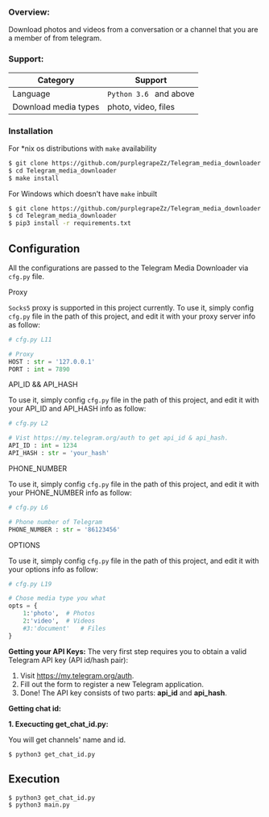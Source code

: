 ### Overview:
Download photos and videos from a conversation or a channel that you are a member of from telegram.

### Support:
| Category             | Support                 |
| -------------------- | ----------------------- |
| Language             | `Python 3.6 ` and above |
| Download media types | photo, video, files     |

### Installation

For *nix os distributions with `make` availability
```sh
$ git clone https://github.com/purplegrapeZz/Telegram_media_downloader.git
$ cd Telegram_media_downloader
$ make install
```
For Windows which doesn't have `make` inbuilt 
```sh
$ git clone https://github.com/purplegrapeZz/Telegram_media_downloader.git
$ cd Telegram_media_downloader
$ pip3 install -r requirements.txt
```

## Configuration 

All the configurations are  passed to the Telegram Media Downloader via `cfg.py` file.

Proxy

`Socks5` proxy is supported in this project currently. To use it, simply config `cfg.py` file in the path of this project, and edit it with your proxy server info as follow:

```cfg.py
# cfg.py L11

# Proxy
HOST : str = '127.0.0.1'
PORT : int = 7890
```

API_ID && API_HASH

To use it, simply config `cfg.py` file in the path of this project, and edit it with your API_ID and API_HASH info as follow:

```cfg.py
# cfg.py L2

# Vist https://my.telegram.org/auth to get api_id & api_hash.
API_ID : int = 1234
API_HASH : str = 'your_hash'
```

PHONE_NUMBER

To use it, simply config `cfg.py` file in the path of this project, and edit it with your PHONE_NUMBER info as follow:

```cfg.py
# cfg.py L6

# Phone number of Telegram
PHONE_NUMBER : str = '86123456'
```

OPTIONS

To use it, simply config `cfg.py` file in the path of this project, and edit it with your options info as follow:

```cfg.py
# cfg.py L19

# Chose media type you what
opts = {
	1:'photo',	# Photos
	2:'video',	# Videos
	#3:'document'	# Files
}
```



**Getting your API Keys:**
The very first step requires you to obtain a valid Telegram API key (API id/hash pair):
1.  Visit  https://my.telegram.org/auth.
2.  Fill out the form to register a new Telegram application. 
3.  Done! The API key consists of two parts:  **api_id**  and  **api_hash**.


**Getting chat id:**

**1. Execucting  get_chat_id.py:**

You will get channels' name and id.

`$ python3 get_chat_id.py`

## Execution
```sh
$ python3 get_chat_id.py
$ python3 main.py
```